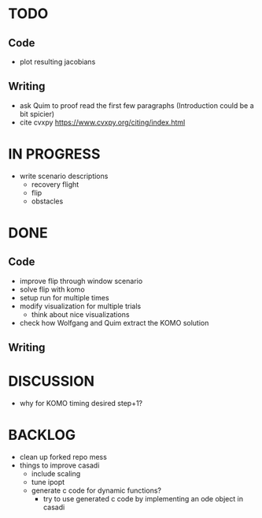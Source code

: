 # TODO
## Code
- plot resulting jacobians

## Writing
- ask Quim to proof read the first few paragraphs (Introduction could be a bit spicier) 
- cite cvxpy https://www.cvxpy.org/citing/index.html

# IN PROGRESS
- write scenario descriptions
  - recovery flight
  - flip 
  - obstacles

# DONE
## Code
- improve flip through window scenario
- solve flip with komo
- setup run for multiple times
- modify visualization for multiple trials
  - think about nice visualizations 
- check how Wolfgang and Quim extract the KOMO solution

## Writing

# DISCUSSION
- why for KOMO timing desired step+1?

# BACKLOG
- clean up forked repo mess
- things to improve casadi
  - include scaling
  - tune ipopt
  - generate c code for dynamic functions?
    - try to use generated c code by implementing an ode object in casadi
